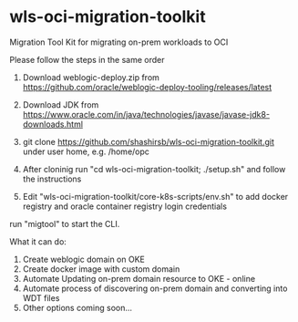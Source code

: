 # wls-oci-migration-toolkit
Migration Tool Kit for migrating on-prem workloads to OCI 

Please follow the steps in the same order

 1. Download weblogic-deploy.zip from https://github.com/oracle/weblogic-deploy-tooling/releases/latest

 2. Download JDK from https://www.oracle.com/in/java/technologies/javase/javase-jdk8-downloads.html

 3. git clone https://github.com/shashirsb/wls-oci-migration-toolkit.git under user home, e.g. /home/opc

 4. After cloninig run "cd wls-oci-migration-toolkit; ./setup.sh" and follow the instructions

 5. Edit "wls-oci-migration-toolkit/core-k8s-scripts/env.sh" to add docker registry and oracle container registry login credentials

run "migtool" to start the CLI.


What it can do:

1. Create weblogic domain on OKE
2. Create docker image with custom domain
3. Automate Updating on-prem domain resource to OKE - online
4. Automate process of discovering on-prem domain and converting into WDT files
5. Other options coming soon...


